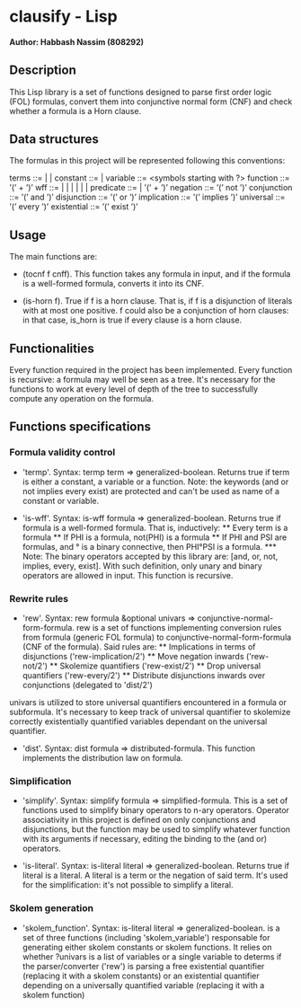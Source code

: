 # clausify - Lisp

#### Author: Habbash Nassim (808292)

## Description

This Lisp library is a set of functions designed to parse first order logic (FOL) formulas, convert them into conjunctive normal form (CNF) and check whether a formula is a Horn clause.

## Data structures

The formulas in this project will be represented following this conventions:

terms ::= <constant> | <variable> | <function>
constant ::= <number> | <symbols starting with a letter>
variable ::= <symbols starting with ?>
function ::= ’(’ <symbol> <terms>+ ’)’
wff ::= <predicate> | <negation> | <conjunction> | <disjunction> | <implication> | <universal> | <existential>
predicate ::= <symbol starting with a letter>| ’(’ <symbol> <terms>+ ’)’
negation ::= ’(’ not <wff> ’)’
conjunction ::= ’(’ and <wff> <wff> ’)’
disjunction ::= ’(’ or <wff> <wff> ’)’
implication ::= ’(’ implies <wff> <wff> ’)’
universal ::= ’(’ every <variable> <wff> ’)’
existential ::= ’(’ exist <variable> <wff> ’)’


## Usage

The main functions are:

* (tocnf f cnff). This function takes any formula in input, and if the formula is a well-formed formula, converts it into its CNF.

* (is-horn f). True if f is a horn clause. That is, if f is a disjunction of literals with at most one positive. f could also be a conjunction of horn clauses: in that case, is_horn is true if every clause is a horn clause.

## Functionalities

Every function required in the project has been implemented.
Every function is recursive: a formula may well be seen as a tree. It's necessary for the functions to work at every level of depth of the tree to successfully compute any operation on the formula.

## Functions specifications

### Formula validity control

* 'termp'. Syntax: termp term => generalized-boolean.
Returns true if term is either a constant, a variable or a function. Note: the keywords (and or not implies every exist) are protected and can't be used as name of a constant or variable.

* 'is-wff'. Syntax: is-wff formula => generalized-boolean.
Returns true if formula is a well-formed formula. That is, inductively: 
	** Every term is a formula
	** If PHI is a formula, not(PHI) is a formula
	** If PHI and PSI are formulas, and ° is a binary connective, then PHI°PSI is a formula.
	*** Note: The binary operators accepted by this library are: [and, or, not, implies, every, exist].
With such definition, only unary and binary operators are allowed in input. This function is recursive.

### Rewrite rules

* 'rew'. Syntax: rew formula &optional univars => conjunctive-normal-form-formula. 
rew is a set of functions implementing conversion rules from formula (generic FOL formula) to conjunctive-normal-form-formula (CNF of the formula). Said rules are:
	** Implications in terms of disjunctions ('rew-implication/2')
	** Move negation inwards ('rew-not/2')
	** Skolemize quantifiers ('rew-exist/2')
	** Drop universal quantifiers ('rew-every/2')
	** Distribute disjunctions inwards over conjunctions (delegated to 'dist/2')

univars is utilized to store universal quantifiers encountered in a formula or subformula. It's necessary to keep track of universal quantifier to skolemize correctly existentially quantified variables dependant on the universal quantifier.

* 'dist'. Syntax: dist formula => distributed-formula.
This function implements the distribution law on formula.

### Simplification

* 'simplify'. Syntax: simplify formula => simplified-formula.
This is a set of functions used to simplify binary operators to n-ary operators. Operator associativity in this project is defined on only conjunctions and disjunctions, but the function may be used to simplify whatever function with its arguments if necessary, editing the binding to the (and or) operators.

* 'is-literal'. Syntax: is-literal literal => generalized-boolean.
Returns true if literal is a literal. A literal is a term or the negation of said term. It's used for the simplification: it's not possible to simplify a literal.

### Skolem generation

* 'skolem_function'.  Syntax: is-literal literal => generalized-boolean. is a set of three functions (including 'skolem_variable') responsable for generating either skolem constants or skolem functions. It relies on whether ?univars is a list of variables or a single variable to determs if the parser/converter ('rew') is parsing a free existential quantifier (replacing it with a skolem constants) or an existential quantifier depending on a universally quantified variable (replacing it with a skolem function)
